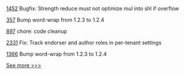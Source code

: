 
[1452](https://github.com/hyperledger/solang/pull/1452) Bugfix: Strength reduce must not optimize mul into shl if overflow

[357](https://github.com/hyperledger/iroha-2-docs/pull/357) Bump word-wrap from 1.2.3 to 1.2.4

[897](https://github.com/hyperledger/aries-mobile-agent-react-native/pull/897) chore: code cleanup

[2331](https://github.com/hyperledger/aries-cloudagent-python/pull/2331) Fix: Track endorser and author roles in per-tenant settings

[1366](https://github.com/hyperledger/besu-docs/pull/1366) Bump word-wrap from 1.2.3 to 1.2.4


[See more >>>](https://start-here.hyperledger.org/pull-requests)
